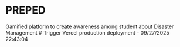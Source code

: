# PREPED
Gamified platform to create awareness among student about Disaster Management
#   T r i g g e r   V e r c e l   p r o d u c t i o n   d e p l o y m e n t   -   0 9 / 2 7 / 2 0 2 5   2 2 : 4 3 : 0 4  
 